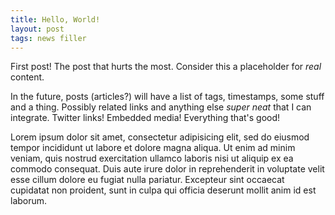 ```yaml
---
title: Hello, World!
layout: post
tags: news filler
---
```

First post! The post that hurts the most. Consider this a placeholder for _real_ content. 

In the future, posts (articles?) will have a list of tags, timestamps, some stuff and a thing. Possibly related links and anything else _super neat_ that I can integrate. Twitter links! Embedded media! Everything that's good!

Lorem ipsum dolor sit amet, consectetur adipisicing elit, sed do eiusmod tempor incididunt ut labore et dolore magna aliqua. Ut enim ad minim veniam, quis nostrud exercitation ullamco laboris nisi ut aliquip ex ea commodo consequat. Duis aute irure dolor in reprehenderit in voluptate velit esse cillum dolore eu fugiat nulla pariatur. Excepteur sint occaecat cupidatat non proident, sunt in culpa qui officia deserunt mollit anim id est laborum.

